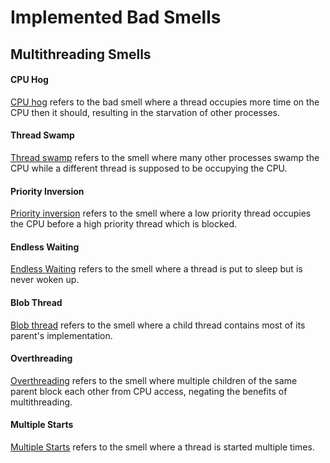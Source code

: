 # Implemented Bad Smells

## Multithreading Smells
#### CPU Hog
[CPU hog](CPU-Hog/) refers to the bad smell where a thread occupies more time on the CPU then it should, resulting in the starvation of other processes.
#### Thread Swamp
[Thread swamp](Thread-Swamp) refers to the smell where many other processes swamp the CPU while a different thread is supposed to be occupying the CPU.
#### Priority Inversion
[Priority inversion](Priority-Inversion/) refers to the smell where a low priority thread occupies the CPU before a high priority thread which is blocked.
#### Endless Waiting
[Endless Waiting](Endless-Waiting/) refers to the smell where a thread is put to sleep but is never woken up.
#### Blob Thread
[Blob thread](Blob-Thread/) refers to the smell where a child thread contains most of its parent's implementation.
#### Overthreading
[Overthreading](Overthreading/) refers to the smell where multiple children of the same parent block each other from CPU access, negating the benefits of multithreading.
#### Multiple Starts
[Multiple Starts](Multiple-Starts/) refers to the smell where a thread is started multiple times.

